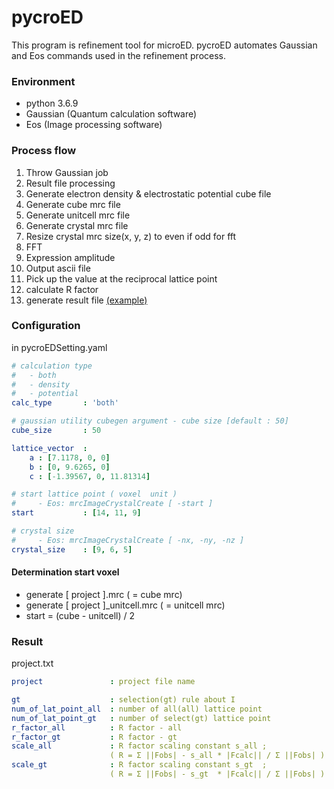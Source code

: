 # pycroED
This program is refinement tool for microED. pycroED automates Gaussian and Eos commands used in the refinement process.

### Environment
- python 3.6.9
- Gaussian (Quantum calculation software)
- Eos (Image processing software)

### Process flow
1. Throw Gaussian job
2. Result file processing
3. Generate electron density & electrostatic potential cube file
4. Generate cube mrc file
5. Generate unitcell mrc file
6. Generate crystal mrc file
7. Resize crystal mrc size(x, y, z) to even if odd for fft
8. FFT
9. Expression amplitude
10. Output ascii file
11. Pick up the value at the reciprocal lattice point
12. calculate R factor
13. generate result file <a href="#result_example">(example)</a>

### Configuration
in pycroEDSetting.yaml
```yaml
# calculation type
#   - both
#   - density
#   - potential
calc_type       : 'both'

# gaussian utility cubegen argument - cube size [default : 50]
cube_size       : 50

lattice_vector  :
    a : [7.1178, 0, 0]
    b : [0, 9.6265, 0]
    c : [-1.39567, 0, 11.81314]

# start lattice point ( voxel  unit )
#     - Eos: mrcImageCrystalCreate [ -start ]
start           : [14, 11, 9]

# crystal size
#     - Eos: mrcImageCrystalCreate [ -nx, -ny, -nz ]
crystal_size    : [9, 6, 5]
```

#### Determination start voxel
- generate [ project ].mrc ( = cube mrc)
- generate [ project ]_unitcell.mrc ( = unitcell mrc)
- start = (cube - unitcell) / 2

### <p id="result_example">Result</p>
project.txt
```yaml
project               : project file name

gt                    : selection(gt) rule about I
num_of_lat_point_all  : number of all(all) lattice point
num_of_lat_point_gt   : number of select(gt) lattice point
r_factor_all          : R factor - all
r_factor_gt           : R factor - gt
scale_all             : R factor scaling constant s_all ;
                      ( R = Σ ||Fobs| - s_all * |Fcalc|| / Σ ||Fobs| ) 
scale_gt              : R factor scaling constant s_gt  ;
                      ( R = Σ ||Fobs| - s_gt  * |Fcalc|| / Σ ||Fobs| )
```